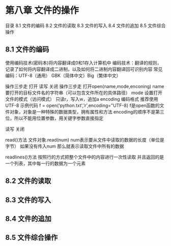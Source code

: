# 第八章 文件的操作
目录
8.1 文件的编码
8.2 文件的读取
8.3 文件的写入
8.4 文件的追加
8.5 文件综合操作

## 8.1 文件的编码
使用编码技术(密码本)将内容翻译成0和1存入计算机中
编码技术：翻译的规则，记录了如何将内容翻译成二进制，以及如何将二进制内容翻译回可识别内容
常见编码：UTF-8（通用） GBK（简体中文）Big（繁体中文） 


操作三步走 打开 读写 关闭
操作三步走 
打开open(name,mode,enconing)
name 要打开的目标文件名的字符串（可以包含文件所在的具体路径）
mode 设置打开文件的模式（访问模式） 只读r，写入w，追加a
encoding 编码格式 推荐使用UTF-8
示例代码
f = open('python.txt','r',encoding="UTF-8)
f是open函数的文件对象，对象是一种特殊的数据类型，拥有属性和方法
encoding的顺序不是第三位，所以不能用位置参数，用关键字参数直接指定

读写 关闭

read()方法
文件对象.read(num)
num表示要从文件中读取的数据的长度（单位是字节）
如果没有传入num 那么就表示读取文件中所有的数据

readlines()方法
按照行的方式把整个文件中的内容进行一次性读取
并且返回的是一个列表，其中每一行的数据为一个元素


## 8.2 文件的读取


## 8.3 文件的写入

## 8.4 文件的追加


## 8.5 文件综合操作